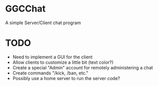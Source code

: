 GGCChat
=======
A simple Server/Client chat program

TODO
=====
- Need to implement a GUI for the client
- Allow clients to customize a little bit (text color?)
- Create a special "Admin" account for remotely administering a chat
- Create commands "/kick, /ban, etc."
- Possibly use a home server to run the server code?
